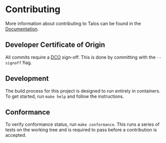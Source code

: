 # Contributing

More information about contributing to Talos can be found in the [Documentation](https://www.talos.dev/latest/learn-more/developing-talos/).

## Developer Certificate of Origin

All commits require a [DCO](https://developercertificate.org/) sign-off.
This is done by committing with the `--signoff` flag.

## Development

The build process for this project is designed to run entirely in containers.
To get started, run `make help` and follow the instructions.

## Conformance

To verify conformance status, run `make conformance`.
This runs a series of tests on the working tree and is required to pass before a contribution is accepted.
